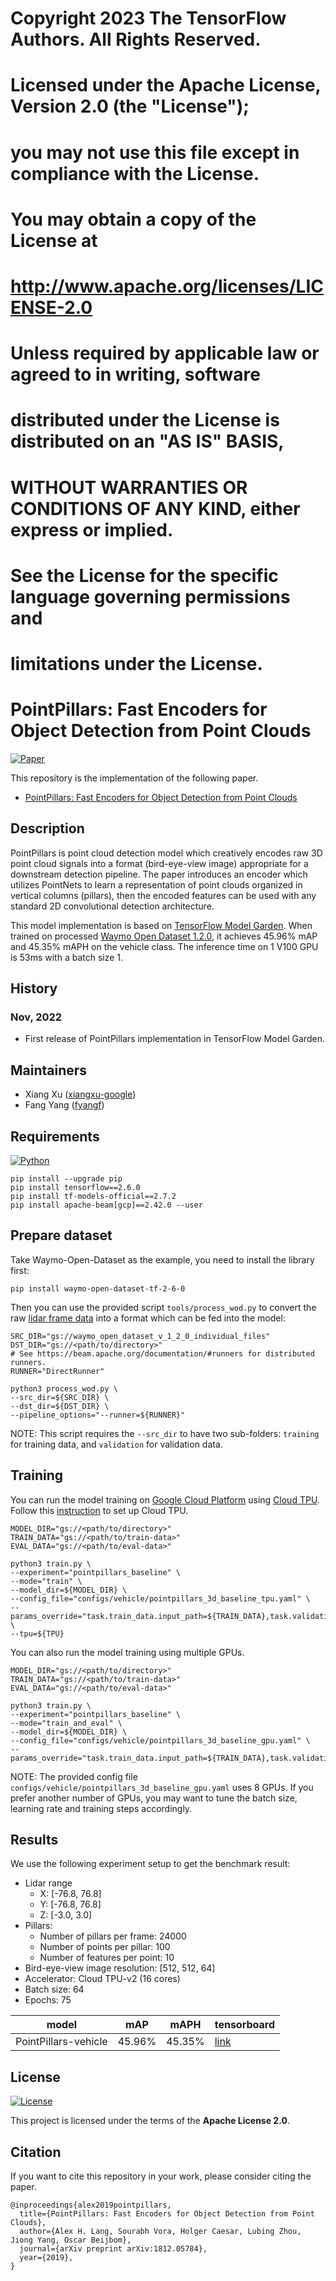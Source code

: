 # Copyright 2023 The TensorFlow Authors. All Rights Reserved.
#
# Licensed under the Apache License, Version 2.0 (the "License");
# you may not use this file except in compliance with the License.
# You may obtain a copy of the License at
#
#     http://www.apache.org/licenses/LICENSE-2.0
#
# Unless required by applicable law or agreed to in writing, software
# distributed under the License is distributed on an "AS IS" BASIS,
# WITHOUT WARRANTIES OR CONDITIONS OF ANY KIND, either express or implied.
# See the License for the specific language governing permissions and
# limitations under the License.

# PointPillars: Fast Encoders for Object Detection from Point Clouds

[![Paper](http://img.shields.io/badge/Paper-arXiv.1812.05784-B3181B?logo=arXiv)](https://arxiv.org/abs/1812.05784)

This repository is the implementation of the following paper.

* [PointPillars: Fast Encoders for Object Detection from Point Clouds](https://arxiv.org/abs/1812.05784)

## Description

PointPillars is point cloud detection model which creatively encodes raw 3D
point cloud signals into a format (bird-eye-view image) appropriate for a
downstream detection pipeline. The paper introduces an encoder
which utilizes PointNets to learn a representation of point clouds organized in
vertical columns (pillars), then the encoded features can be used with any
standard 2D convolutional detection architecture.

This model implementation is based on
[TensorFlow Model Garden](https://github.com/tensorflow/models/tree/master/official/projects/mosaic).
When trained on processed
[Waymo Open Dataset 1.2.0](https://waymo.com/open/data/perception/),
it achieves 45.96% mAP and 45.35% mAPH on the vehicle class. The inference time
on 1 V100 GPU is 53ms with a batch size 1.

## History

### Nov, 2022

*   First release of PointPillars implementation in TensorFlow Model Garden.

## Maintainers

* Xiang Xu ([xiangxu-google](https://github.com/xiangxu-google))
* Fang Yang ([fyangf](https://github.com/fyangf))

## Requirements

[![Python](https://img.shields.io/pypi/pyversions/tensorflow.svg?style=plastic)](https://badge.fury.io/py/tensorflow)

```shell
pip install --upgrade pip
pip install tensorflow==2.6.0
pip install tf-models-official==2.7.2
pip install apache-beam[gcp]==2.42.0 --user
```

## Prepare dataset

Take Waymo-Open-Dataset as the example, you need to install the library first:

```shell
pip install waymo-open-dataset-tf-2-6-0
```

Then you can use the provided script `tools/process_wod.py` to convert the raw
[lidar frame data](https://github.com/waymo-research/waymo-open-dataset/blob/master/waymo_open_dataset/dataset.proto#L370)
into a format which can be fed into the model:

```shell
SRC_DIR="gs://waymo_open_dataset_v_1_2_0_individual_files"
DST_DIR="gs://<path/to/directory>"
# See https://beam.apache.org/documentation/#runners for distributed runners.
RUNNER="DirectRunner"

python3 process_wod.py \
--src_dir=${SRC_DIR} \
--dst_dir=${DST_DIR} \
--pipeline_options="--runner=${RUNNER}"
```

NOTE: This script requires the `--src_dir` to have two sub-folders:
`training` for training data, and `validation` for validation data.

## Training

You can run the model training on
[Google Cloud Platform](https://cloud.google.com/) using
[Cloud TPU](https://cloud.google.com/tpu). Follow this
[instruction](https://cloud.google.com/tpu/docs/how-to) to set up Cloud TPU.

```shell
MODEL_DIR="gs://<path/to/directory>"
TRAIN_DATA="gs://<path/to/train-data>"
EVAL_DATA="gs://<path/to/eval-data>"

python3 train.py \
--experiment="pointpillars_baseline" \
--mode="train" \
--model_dir=${MODEL_DIR} \
--config_file="configs/vehicle/pointpillars_3d_baseline_tpu.yaml" \
--params_override="task.train_data.input_path=${TRAIN_DATA},task.validation_data.input_path=${EVAL_DATA}" \
--tpu=${TPU}
```

You can also run the model training using multiple GPUs.

```shell
MODEL_DIR="gs://<path/to/directory>"
TRAIN_DATA="gs://<path/to/train-data>"
EVAL_DATA="gs://<path/to/eval-data>"

python3 train.py \
--experiment="pointpillars_baseline" \
--mode="train_and_eval" \
--model_dir=${MODEL_DIR} \
--config_file="configs/vehicle/pointpillars_3d_baseline_gpu.yaml" \
--params_override="task.train_data.input_path=${TRAIN_DATA},task.validation_data.input_path=${EVAL_DATA}"
```

NOTE: The provided config file `configs/vehicle/pointpillars_3d_baseline_gpu.yaml`
uses 8 GPUs. If you prefer another number of GPUs, you may want to tune the
batch size, learning rate and training steps accordingly.

## Results

We use the following experiment setup to get the benchmark result:
* Lidar range
    * X: [-76.8, 76.8]
    * Y: [-76.8, 76.8]
    * Z: [-3.0, 3.0]
* Pillars:
    * Number of pillars per frame: 24000
    * Number of points per pillar: 100
    * Number of features per point: 10
* Bird-eye-view image resolution: [512, 512, 64]
* Accelerator: Cloud TPU-v2 (16 cores)
* Batch size: 64
* Epochs: 75

model                | mAP    | mAPH   | tensorboard
-------------------- | ------ | ------ | -----------
PointPillars-vehicle | 45.96% | 45.35% | [link](https://tensorboard.dev/experiment/bDPO7cWxRYKMh5QcMWmVng)

## License

[![License](https://img.shields.io/badge/License-Apache%202.0-blue.svg)](https://opensource.org/licenses/Apache-2.0)

This project is licensed under the terms of the **Apache License 2.0**.

## Citation

If you want to cite this repository in your work, please consider citing the
paper.

```
@inproceedings{alex2019pointpillars,
  title={PointPillars: Fast Encoders for Object Detection from Point Clouds},
  author={Alex H. Lang, Sourabh Vora, Holger Caesar, Lubing Zhou, Jiong Yang, Oscar Beijbom},
  journal={arXiv preprint arXiv:1812.05784},
  year={2019},
}
```
